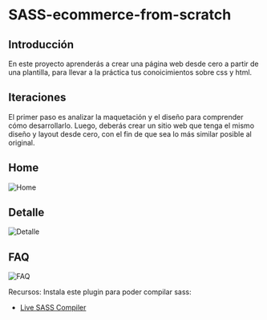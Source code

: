 # SASS-ecommerce-from-scratch

## Introducción

En este proyecto aprenderás a crear una página web desde cero a partir de una plantilla, para llevar a la práctica tus conoicimientos sobre css y html.

## Iteraciones

El primer paso es analizar la maquetación y el diseño para comprender cómo desarrollarlo.
Luego, deberás crear un sitio web que tenga el mismo diseño y layout desde cero, con el fin de que sea lo más similar posible al original.

## Home

![Home](https://user-images.githubusercontent.com/12766483/220929055-25fb4d7a-befd-4a92-8f82-ff1f8b862260.png)

## Detalle

![Detalle](https://user-images.githubusercontent.com/12766483/220968863-4e7e164c-b7d4-4ecd-ae9a-75268f86172d.png)

## FAQ

![FAQ](https://user-images.githubusercontent.com/12766483/220969041-11550681-5537-45dc-af58-9fd9fefda9e9.png)

Recursos:
Instala este plugin para poder compilar sass:

- [Live SASS Compiler](https://marketplace.visualstudio.com/items?itemName=ritwickdey.live-sass)
